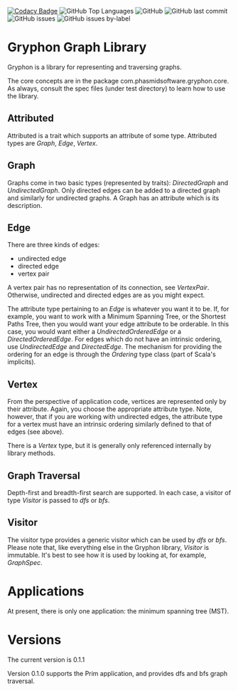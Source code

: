 [![Codacy Badge](https://api.codacy.com/project/badge/Grade/1dc65c7cf84e46bfbb0d3d9b16c0f382)](https://app.codacy.com/app/scalaprof/Gryphon?utm_source=github.com&utm_medium=referral&utm_content=rchillyard/Gryphon&utm_campaign=Badge_Grade_Settings)
![GitHub Top Languages](https://img.shields.io/github/languages/top/rchillyard/Gryphon)
![GitHub](https://img.shields.io/github/license/rchillyard/Gryphon)
![GitHub last commit](https://img.shields.io/github/last-commit/rchillyard/Gryphon)
![GitHub issues](https://img.shields.io/github/issues-raw/rchillyard/Gryphon)
![GitHub issues by-label](https://img.shields.io/github/issues/rchillyard/Gryphon/bug)

Gryphon Graph Library
=====================
Gryphon is a library for representing and traversing graphs.

The core concepts are in the package com.phasmidsoftware.gryphon.core.
As always, consult the spec files (under test directory) to learn how to use the library.

Attributed
----------
Attributed is a trait which supports an attribute of some type.
Attributed types are _Graph_, _Edge_, _Vertex_.

Graph
-----
Graphs come in two basic types (represented by traits): _DirectedGraph_ and _UndirectedGraph_.
Only directed edges can be added to a directed graph and similarly for undirected graphs.
A Graph has an attribute which is its description.

Edge
----
There are three kinds of edges:

  * undirected edge
  * directed edge
  * vertex pair

A vertex pair has no representation of its connection, see _VertexPair_.
Otherwise, undirected and directed edges are as you might expect.

The attribute type pertaining to an _Edge_ is whatever you want it to be.
If, for example, you want to work with a Minimum Spanning Tree, or the Shortest Paths Tree,
then you would want your edge attribute to be orderable.
In this case, you would want either a _UndirectedOrderedEdge_ or a _DirectedOrderedEdge_.
For edges which do not have an intrinsic ordering, use _UndirectedEdge_ and _DirectedEdge_.
The mechanism for providing the ordering for an edge is through the _Ordering_ type class (part of Scala's implicits).

Vertex
------
From the perspective of application code, vertices are represented only by their attribute.
Again, you choose the appropriate attribute type.
Note, however, that if you are working with undirected edges,
the attribute type for a vertex must have an intrinsic ordering similarly defined to that of edges (see above).

There is a _Vertex_ type, but it is generally only referenced internally by library methods.

Graph Traversal
---------------
Depth-first and breadth-first search are supported.
In each case, a visitor of type _Visitor_ is passed to _dfs_ or _bfs_.

Visitor
-------
The visitor type provides a generic visitor which can be used by _dfs_ or _bfs_.
Please note that, like everything else in the Gryphon library, _Visitor_ is immutable.
It's best to see how it is used by looking at, for example, _GraphSpec_.

Applications
============
At present, there is only one application: the minimum spanning tree (MST).

Versions
========
The current version is 0.1.1

Version 0.1.0 supports the Prim application, and provides dfs and bfs graph traversal.